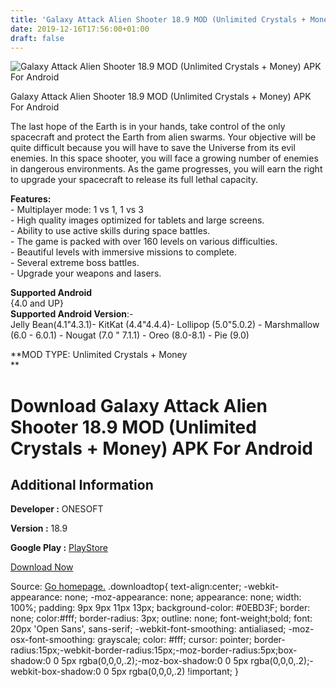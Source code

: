 ```yaml
---
title: 'Galaxy Attack Alien Shooter 18.9 MOD (Unlimited Crystals + Money) APK For Android'
date: 2019-12-16T17:56:00+01:00
draft: false
---
```


![Galaxy Attack Alien Shooter 18.9 MOD (Unlimited Crystals + Money) APK For Android](https://i1.wp.com/apkhome.net/wp-content/uploads/2019/12/Galaxy-Attack-Alien-Shooter-18.9-MOD-Unlimited-Crystals-Money.png "Galaxy Attack Alien Shooter 18.9 MOD (Unlimited Crystals + Money) APK For Android")

  

Galaxy Attack Alien Shooter 18.9 MOD (Unlimited Crystals + Money) APK For Android

The last hope of the Earth is in your hands, take control of the only spacecraft and protect the Earth from alien swarms. Your objective will be quite difficult because you will have to save the Universe from its evil enemies. In this space shooter, you will face a growing number of enemies in dangerous environments. As the game progresses, you will earn the right to upgrade your spacecraft to release its full lethal capacity.

**Features:**  
\- Multiplayer mode: 1 vs 1, 1 vs 3  
\- High quality images optimized for tablets and large screens.  
\- Ability to use active skills during space battles.  
\- The game is packed with over 160 levels on various difficulties.  
\- Beautiful levels with immersive missions to complete.  
\- Several extreme boss battles.  
\- Upgrade your weapons and lasers.

**Supported Android**  
{4.0 and UP}  
**Supported Android Version**:-  
Jelly Bean(4.1"4.3.1)- KitKat (4.4"4.4.4)- Lollipop (5.0"5.0.2) - Marshmallow (6.0 - 6.0.1) - Nougat (7.0 " 7.1.1) - Oreo (8.0-8.1) - Pie (9.0)

**MOD TYPE: Unlimited Crystals + Money  
**

Download Galaxy Attack Alien Shooter 18.9 MOD (Unlimited Crystals + Money) APK For Android
==========================================================================================

Additional Information
----------------------

**Developer :** ONESOFT

**Version :** 18.9

**Google Play :** [PlayStore](https://play.google.com/store/apps/details?id=com.alien.shooter.galaxy.attack)

  

[Download Now](https://store4app.co/post/galaxy-attack-alien-shooter-18-9-mod-unlimited-crystals-money-apk-for-android_1576514935)

  
Source: [Go homepage.](https://store4app.co/post/galaxy-attack-alien-shooter-18-9-mod-unlimited-crystals-money-apk-for-android_1576514935) .downloadtop{ text-align:center; -webkit-appearance: none; -moz-appearance: none; appearance: none; width: 100%; padding: 9px 9px 11px 13px; background-color: #0EBD3F; border: none; color:#fff; border-radius: 3px; outline: none; font-weight;bold; font: 20px 'Open Sans', sans-serif; -webkit-font-smoothing: antialiased; -moz-osx-font-smoothing: grayscale; color: #fff; cursor: pointer; border-radius:15px;-webkit-border-radius:15px;-moz-border-radius:5px;box-shadow:0 0 5px rgba(0,0,0,.2);-moz-box-shadow:0 0 5px rgba(0,0,0,.2);-webkit-box-shadow:0 0 5px rgba(0,0,0,.2) !important; }
